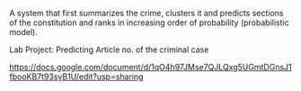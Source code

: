 A system that first summarizes the crime, clusters it and predicts sections of the constitution and ranks in increasing order of probability (probabilistic model).


Lab Project: Predicting Article no. of the criminal case

https://docs.google.com/document/d/1qO4h97JMse7QJLQxg5UGmtDGnsJ1fbooKB7t93syB1U/edit?usp=sharing
